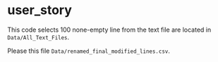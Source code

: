 # user_story

This code selects 100 none-empty line from the text file are located in `Data/All_Text_Files`.


Please this file `Data/renamed_final_modified_lines.csv`.
